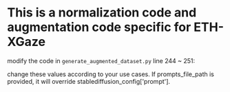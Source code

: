 # This is a normalization code and augmentation code specific for ETH-XGaze

modify the code in `generate_augmented_dataset.py` line 244 ~ 251:

change these values according to your use cases. If prompts_file_path is provided, it will override stablediffusion_config['prompt'].